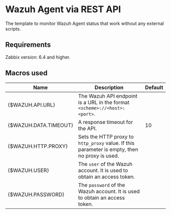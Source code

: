 # Wazuh Agent via REST API
The template to monitor Wazuh Agent status that work without any external scripts. 

## Requirements
Zabbix version: 6.4 and higher.

## Macros used


| Name | Description | Default |
|---|---|---|
|{$WAZUH.API.URL}|The Wazuh API endpoint is a URL in the format `<scheme>://<host>:<port>`.|
|{$WAZUH.DATA.TIMEOUT}|A response timeout for the API.|10|
|{$WAZUH.HTTP.PROXY}|Sets the HTTP proxy to `http_proxy` value. If this parameter is empty, then no proxy is used.||
|{$WAZUH.USER}|The `user` of the Wazuh account. It is used to obtain an access token.||
|{$WAZUH.PASSWORD}|The `password` of the Wazuh account. It is used to obtain an access token.||
